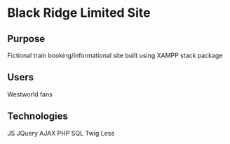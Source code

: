 # Black Ridge Limited Site

##  Purpose
Fictional train booking/informational site built using XAMPP stack package 

## Users
Westworld fans

## Technologies
JS
JQuery
AJAX
PHP
SQL
Twig
Less
